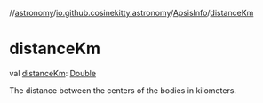 //[astronomy](../../../index.md)/[io.github.cosinekitty.astronomy](../index.md)/[ApsisInfo](index.md)/[distanceKm](distance-km.md)

# distanceKm

val [distanceKm](distance-km.md): [Double](https://kotlinlang.org/api/latest/jvm/stdlib/kotlin-stdlib/kotlin/-double/index.html)

The distance between the centers of the bodies in kilometers.
